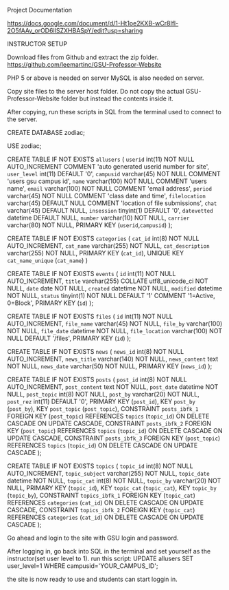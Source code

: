 Project Documentation

https://docs.google.com/document/d/1-Ht1oe2KXB-wCr8Ifl-2O5fAAv_orOD6lISZXHBASpY/edit?usp=sharing

INSTRUCTOR SETUP

Download files from Github and extract the zip folder.
https://github.com/leemartinc/GSU-Professor-Website

PHP 5 or above is needed on server
MySQL is also needed on server.

Copy site files to the server host folder.
Do not copy the actual GSU-Professor-Website folder but instead the contents inside it.

After copying, run these scripts in SQL from the terminal used to connect to the server.


CREATE DATABASE zodiac;

USE zodiac;


CREATE TABLE IF NOT EXISTS `allusers` (
  `userid` int(11) NOT NULL AUTO_INCREMENT COMMENT 'auto generated userid number for site',
  `user_level` int(11) DEFAULT '0',
  `campusid` varchar(45) NOT NULL COMMENT 'users gsu campus id',
  `name` varchar(100) NOT NULL COMMENT 'users name',
  `email` varchar(100) NOT NULL COMMENT 'email address',
  `period` varchar(45) NOT NULL COMMENT 'class date and time',
  `filelocation` varchar(45) DEFAULT NULL COMMENT 'location of file submissions',
  `chat` varchar(45) DEFAULT NULL,
  `insession` tinyint(1) DEFAULT '0',
  `datevetted` datetime DEFAULT NULL,
  `number` varchar(10) NOT NULL,
  `carrier` varchar(80) NOT NULL,
  PRIMARY KEY (`userid`,`campusid`)
);


CREATE TABLE IF NOT EXISTS `categories` (
  `cat_id` int(8) NOT NULL AUTO_INCREMENT,
  `cat_name` varchar(255) NOT NULL,
  `cat_description` varchar(255) NOT NULL,
  PRIMARY KEY (`cat_id`),
  UNIQUE KEY `cat_name_unique` (`cat_name`)
) 

CREATE TABLE IF NOT EXISTS `events` (
  `id` int(11) NOT NULL AUTO_INCREMENT,
  `title` varchar(255) COLLATE utf8_unicode_ci NOT NULL,
  `date` date NOT NULL,
  `created` datetime NOT NULL,
  `modified` datetime NOT NULL,
  `status` tinyint(1) NOT NULL DEFAULT '1' COMMENT '1=Active, 0=Block',
  PRIMARY KEY (`id`)
);


CREATE TABLE IF NOT EXISTS `files` (
  `id` int(11) NOT NULL AUTO_INCREMENT,
  `file_name` varchar(45) NOT NULL,
  `file_by` varchar(100) NOT NULL,
  `file_date` datetime NOT NULL,
  `file_location` varchar(100) NOT NULL DEFAULT '/files',
  PRIMARY KEY (`id`)
);

CREATE TABLE IF NOT EXISTS `news` (
  `news_id` int(8) NOT NULL AUTO_INCREMENT,
  `news_title` varchar(140) NOT NULL,
  `news_content` text NOT NULL,
  `news_date` varchar(50) NOT NULL,
  PRIMARY KEY (`news_id`)
);


CREATE TABLE IF NOT EXISTS `posts` (
  `post_id` int(8) NOT NULL AUTO_INCREMENT,
  `post_content` text NOT NULL,
  `post_date` datetime NOT NULL,
  `post_topic` int(8) NOT NULL,
  `post_by` varchar(20) NOT NULL,
  `post_rez` int(11) DEFAULT '0',
  PRIMARY KEY (`post_id`),
  KEY `post_by` (`post_by`),
  KEY `post_topic` (`post_topic`),
  CONSTRAINT `posts_ibfk_1` FOREIGN KEY (`post_topic`) REFERENCES `topics` (`topic_id`) ON DELETE CASCADE ON UPDATE CASCADE,
  CONSTRAINT `posts_ibfk_2` FOREIGN KEY (`post_topic`) REFERENCES `topics` (`topic_id`) ON DELETE CASCADE ON UPDATE CASCADE,
  CONSTRAINT `posts_ibfk_3` FOREIGN KEY (`post_topic`) REFERENCES `topics` (`topic_id`) ON DELETE CASCADE ON UPDATE CASCADE
);


CREATE TABLE IF NOT EXISTS `topics` (
  `topic_id` int(8) NOT NULL AUTO_INCREMENT,
  `topic_subject` varchar(255) NOT NULL,
  `topic_date` datetime NOT NULL,
  `topic_cat` int(8) NOT NULL,
  `topic_by` varchar(20) NOT NULL,
  PRIMARY KEY (`topic_id`),
  KEY `topic_cat` (`topic_cat`),
  KEY `topic_by` (`topic_by`),
  CONSTRAINT `topics_ibfk_1` FOREIGN KEY (`topic_cat`) REFERENCES `categories` (`cat_id`) ON DELETE CASCADE ON UPDATE CASCADE,
  CONSTRAINT `topics_ibfk_2` FOREIGN KEY (`topic_cat`) REFERENCES `categories` (`cat_id`) ON DELETE CASCADE ON UPDATE CASCADE
);


Go ahead and login to the site with GSU login and password.

After logging in, go back into SQL in the terminal and set yourself as the instructor(set user level to 1).
run this script:
UPDATE allusers SET user_level=1 WHERE campusid='YOUR_CAMPUS_ID';

the site is now ready to use and students can start loggin in.






